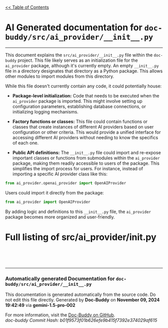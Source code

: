[<< Table of Contents](../../index.md)

# AI Generated documentation for `doc-buddy/src/ai_provider/__init__.py`
---
This document explains the `src/ai_provider/__init__.py` file within the `doc-buddy` project.  This file likely serves as an initialization file for the `ai_provider` package, although it's currently empty.  An empty `__init__.py` file in a directory designates that directory as a Python package.  This allows other modules to import modules from this directory.


While this file doesn't currently contain any code, it could potentially house:

* **Package-level initialization:** Code that needs to be executed when the `ai_provider` package is imported.  This might involve setting up configuration parameters, establishing database connections, or initializing logging mechanisms.

* **Factory functions or classes:**  This file could contain functions or classes that create instances of different AI providers based on user configuration or other criteria. This would provide a unified interface for accessing different AI providers without needing to know the specifics of each one.

* **Public API definitions:** The `__init__.py` file could import and re-expose important classes or functions from submodules within the `ai_provider` package, making them readily accessible to users of the package.  This simplifies the import process for users. For instance, instead of importing a specific AI provider class like this:

```python
from ai_provider.openai_provider import OpenAIProvider
```

Users could import it directly from the package:

```python
from ai_provider import OpenAIProvider
```

By adding logic and definitions to this `__init__.py` file, the `ai_provider` package becomes more organized and user-friendly.

# Full listing of src/ai_provider/__init__.py
```python

```
<br>
<br>


---
### Automatically generated Documentation for `doc-buddy/src/ai_provider/__init__.py`
This documentation is generated automatically from the source code. Do not edit this file directly.
Generated by **Doc-Buddy** on **November 09, 2024 19:42:49** via **gemini-1.5-pro-002**

For more information, visit the [Doc-Buddy on GitHub](https://github.com/scott-r-lindsey/doc-buddy).  
*doc-buddy Commit Hash: b01f9573f01b626efe9b415f7392e374029af615*

